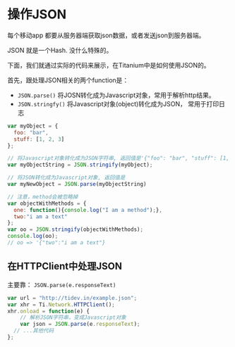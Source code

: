 # 操作JSON

每个移动app 都要从服务器端获取json数据，或者发送json到服务器端。

JSON 就是一个Hash. 没什么特殊的。

下面，我们就通过实际的代码来展示，在Titanium中是如何使用JSON的。

首先，跟处理JSON相关的两个function是：

- `JSON.parse()` 将JOSN转化成为Javascript对象，常用于解析http结果。
- `JSON.stringfy()` 将Javascript对象(object)转化成为JSON， 常用于打印日志

```js
var myObject = {
  foo: "bar",
  stuff: [1, 2, 3]
};

// 将Javascript对象转化成为JSON字符串, 返回值是'{"foo": "bar", "stuff": [1, 2, 3]}'
var myObjectString = JSON.stringify(myObject);

// 将JSON转化成为Javascript对象, 返回值是
var myNewObject = JSON.parse(myObjectString)

// 注意，method会被忽略掉
var objectWithMethods = {
  one: function(){console.log("I am a method");},
  two:"i am a text"
};
var oo = JSON.stringify(objectWithMethods);
console.log(oo);
// oo => '{"two":"i am a text"}
```

## 在HTTPClient中处理JSON

主要靠：  `JSON.parse(e.responseText)`

```js
var url = "http://tidev.in/example.json";
var xhr = Ti.Network.HTTPClient();
xhr.onload = function(e) {
	// 解析JSON字符串，变成Javascript对象
	var json = JSON.parse(e.responseText);
  // ...其他代码
};
```
